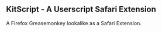 ## KitScript - A Userscript Safari Extension

A Firefox Greasemonkey lookalike as a Safari Extension.